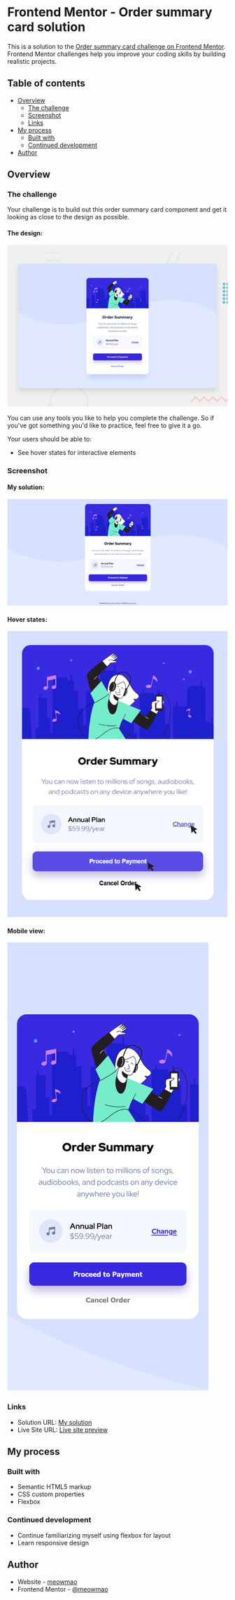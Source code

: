# Frontend Mentor - Order summary card solution

This is a solution to the [Order summary card challenge on Frontend Mentor](https://www.frontendmentor.io/challenges/order-summary-component-QlPmajDUj). Frontend Mentor challenges help you improve your coding skills by building realistic projects. 

## Table of contents

- [Overview](#overview)
  - [The challenge](#the-challenge)
  - [Screenshot](#screenshot)
  - [Links](#links)
- [My process](#my-process)
  - [Built with](#built-with)
  - [Continued development](#continued-development)
- [Author](#author)


## Overview

### The challenge

Your challenge is to build out this order summary card component and get it looking as close to the design as possible.

#### The design:
![](./preview.jpg)

You can use any tools you like to help you complete the challenge. So if you've got something you'd like to practice, feel free to give it a go.

Your users should be able to:

- See hover states for interactive elements

### Screenshot
#### My solution:
![](./images/solution.png)
#### Hover states:
![](./images/hover-states.png)
#### Mobile view:
![](./images/mobile-view.png)

### Links

- Solution URL: [My solution](https://github.com/meowmao/FEM-order-summary.git)
- Live Site URL: [Live site preview](https://meowmao.github.io/FEM-order-summary/)

## My process

### Built with

- Semantic HTML5 markup
- CSS custom properties
- Flexbox

### Continued development

- Continue familiarizing myself using flexbox for layout
- Learn responsive design

## Author

- Website - [meowmao](https://github.com/meowmao)
- Frontend Mentor - [@meowmao](https://www.frontendmentor.io/profile/meowmao)
